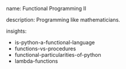 name: Functional Programming II

description: Programming like mathematicians.

insights:
  - is-python-a-functional-language
  - functions-vs-procedures
  - functional-particularities-of-python
  - lambda-functions
